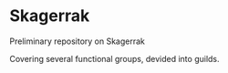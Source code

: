 # Skagerrak
Preliminary repository on Skagerrak

Covering several functional groups, devided into guilds.
